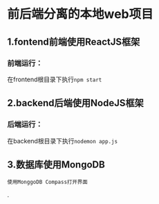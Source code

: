 # 前后端分离的本地web项目

## 1.fontend前端使用ReactJS框架

### 前端运行：

在frontend根目录下执行`npm start`

## 2.backend后端使用NodeJS框架

### 后端运行：

在backend根目录下执行`nodemon app.js`

## 3.数据库使用MongoDB

`使用MonggoDB Compass打开界面`

.

